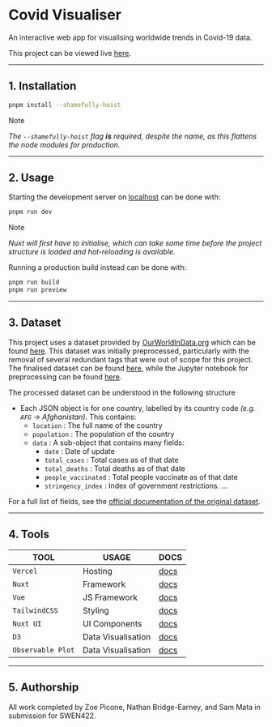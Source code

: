 # Covid Visualiser

An interactive web app for visualising worldwide trends in Covid-19 data.

This project can be viewed live [here](https://covid-visualiser.vercel.app/).

---

## 1. Installation

```bash
pnpm install --shamefully-hoist
```

> [!NOTE]
> _The `--shamefully-hoist` flag **is** required, despite the name, as this flattens the node modules for production._

---

## 2. Usage

Starting the development server on [localhost](http://localhost:3000) can be done with:

```bash
pnpm run dev
```

> [!NOTE]
> _Nuxt will first have to initialise, which can take some time before the project structure is loaded and hot-reloading is available._

Running a production build instead can be done with:

```bash
pnpm run build
pnpm run preview
```

---

## 3. Dataset

This project uses a dataset provided by [OurWorldInData.org](OurWorldInData.org) which can be found [here](https://ourworldindata.org/coronavirus).
This dataset was initially preprocessed, particularly with the removal of several redundant tags that were out of scope for this project. The finalised dataset can be found [here](/data/cleaned_data.json), while the Jupyter notebook for preprocessing can be found [here](/data/preprocessing.ipynb).

The processed dataset can be understood in the following structure

-   Each JSON object is for one country, labelled by its country code _(e.g. `AFG` -> Afghanistan)_. This contains:
    -   `location` : The full name of the country
    -   `population` : The population of the country
    -   `data` : A sub-object that contains many fields:
        -   `date` : Date of update
        -   `total_cases` : Total cases as of that date
        -   `total_deaths` : Total deaths as of that date
        -   `people_vaccinated` : Total people vaccinate as of that date
        -   `stringency_index` : Index of government restrictions.
            ...

For a full list of fields, see the [official documentation of the original dataset](https://github.com/owid/covid-19-data/tree/master/public/data).

---

## 4. Tools

| **TOOL**          | **USAGE**          | **DOCS**                                                   |
| ----------------- | ------------------ | ---------------------------------------------------------- |
| `Vercel`          | Hosting            | [docs](https://vercel.com/docs)                            |
| `Nuxt`            | Framework          | [docs](https://nuxt.com/docs/getting-started/introduction) |
| `Vue`             | JS Framework       | [docs](https://vuejs.org/guide/introduction.html)          |
| `TailwindCSS`     | Styling            | [docs](https://tailwindcss.com/docs/utility-first)         |
| `Nuxt UI`         | UI Components      | [docs](https://ui.nuxt.com/getting-started)                |
| `D3`              | Data Visualisation | [docs](https://d3js.org/)                                  |
| `Observable Plot` | Data Visualisation | [docs](https://observablehq.com/plot/)                     |

---

## 5. Authorship

All work completed by Zoe Picone, Nathan Bridge-Earney, and Sam Mata in submission for SWEN422.
